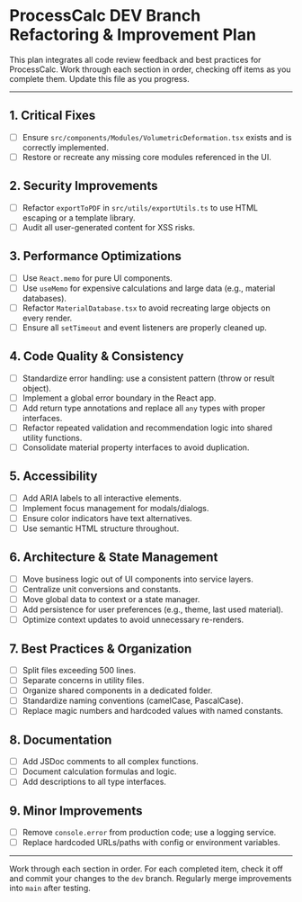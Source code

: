 # ProcessCalc DEV Branch Refactoring & Improvement Plan

This plan integrates all code review feedback and best practices for ProcessCalc. Work through each section in order, checking off items as you complete them. Update this file as you progress.

---

## 1. Critical Fixes

- [ ] Ensure `src/components/Modules/VolumetricDeformation.tsx` exists and is correctly implemented.
- [ ] Restore or recreate any missing core modules referenced in the UI.

## 2. Security Improvements

- [ ] Refactor `exportToPDF` in `src/utils/exportUtils.ts` to use HTML escaping or a template library.
- [ ] Audit all user-generated content for XSS risks.

## 3. Performance Optimizations

- [ ] Use `React.memo` for pure UI components.
- [ ] Use `useMemo` for expensive calculations and large data (e.g., material databases).
- [ ] Refactor `MaterialDatabase.tsx` to avoid recreating large objects on every render.
- [ ] Ensure all `setTimeout` and event listeners are properly cleaned up.

## 4. Code Quality & Consistency

- [ ] Standardize error handling: use a consistent pattern (throw or result object).
- [ ] Implement a global error boundary in the React app.
- [ ] Add return type annotations and replace all `any` types with proper interfaces.
- [ ] Refactor repeated validation and recommendation logic into shared utility functions.
- [ ] Consolidate material property interfaces to avoid duplication.

## 5. Accessibility

- [ ] Add ARIA labels to all interactive elements.
- [ ] Implement focus management for modals/dialogs.
- [ ] Ensure color indicators have text alternatives.
- [ ] Use semantic HTML structure throughout.

## 6. Architecture & State Management

- [ ] Move business logic out of UI components into service layers.
- [ ] Centralize unit conversions and constants.
- [ ] Move global data to context or a state manager.
- [ ] Add persistence for user preferences (e.g., theme, last used material).
- [ ] Optimize context updates to avoid unnecessary re-renders.

## 7. Best Practices & Organization

- [ ] Split files exceeding 500 lines.
- [ ] Separate concerns in utility files.
- [ ] Organize shared components in a dedicated folder.
- [ ] Standardize naming conventions (camelCase, PascalCase).
- [ ] Replace magic numbers and hardcoded values with named constants.

## 8. Documentation

- [ ] Add JSDoc comments to all complex functions.
- [ ] Document calculation formulas and logic.
- [ ] Add descriptions to all type interfaces.

## 9. Minor Improvements

- [ ] Remove `console.error` from production code; use a logging service.
- [ ] Replace hardcoded URLs/paths with config or environment variables.

---

Work through each section in order. For each completed item, check it off and commit your changes to the `dev` branch. Regularly merge improvements into `main` after testing.
